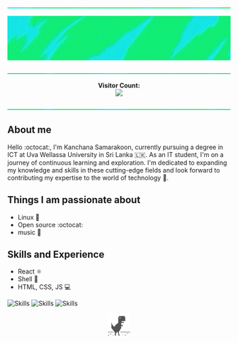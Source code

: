 <!--hey buddy, This is open source, get anything you want -->



<!--
<p align="left">
<a href="https://git.io/typing-svg"><img src="https://readme-typing-svg.demolab.com?font=Fira+Code&pause=1000&color=3566E6&width=435&lines=%F0%9F%91%8B+Hi+there!+I'm+Kanchana+Samarakoon" alt="Typing SVG" />
</a>
</p>
-->

<p align="center"> 
<img src="https://raw.githubusercontent.com/kanchana66/kanchana66/main/resources/banner5.3t.gif" alt="banner" width="1000" height="2">
</p>

<p align="center">
<img src="https://raw.githubusercontent.com/kanchana66/kanchana66/main/resources/banner5.3.gif" alt="banner" width="1000" height="100"> 
</p>
<!--banner w-1000 h-100 box 400x400 -->

<p align="center"> 
<img src="https://raw.githubusercontent.com/kanchana66/kanchana66/main/resources/banner5.3b.gif" alt="banner" width="1000" height="2">
</p>

<p align="center"> 
 <b> Visitor Count: </b> <br>
  <img src="https://profile-counter.glitch.me/kanchana66/count.svg" /> 
</p>

<p align="center"> 
<img src="https://raw.githubusercontent.com/kanchana66/kanchana66/main/resources/banner5.3b.gif" alt="banner" width="1000" height="2">
</p>

## About me

Hello :octocat:, I'm Kanchana Samarakoon, currently pursuing a degree in ICT at Uva Wellassa University in Sri Lanka 🇱🇰. As an IT student, I'm on a journey of continuous learning and exploration. I'm dedicated to expanding my knowledge and skills in these cutting-edge fields and look forward to contributing my expertise to the world of technology :ghost:.

## Things I am passionate about

- Linux :space_invader:
- Open source :octocat:
- music :musical_keyboard:

## Skills and Experience

-  React ⚛
-  Shell 📱
-  HTML, CSS, JS 💻
<p align="left">
<img  src="https://github.com/kanchana66/kanchana66/blob/main/other.gif/sk1.gif" alt="Skills" width="50" height="50">
<img  src="https://github.com/kanchana66/kanchana66/blob/main/other.gif/sk2.gif" alt="Skills" width="50" height="50">
<img  src="https://github.com/kanchana66/kanchana66/blob/main/other.gif/sk3.gif" alt="Skills" width="50" height="50">
</p>

<p align="center">
<img  src="https://github.com/kanchana66/kanchana66/blob/main/other.gif/go4.gif" alt="Endbanner" width="50" height="50">
</p>


<!-- <hr />

[![Ashutosh's github activity graph](https://github-readme-activity-graph.vercel.app/graph?username=kanchana66&bg_color=0d1117&color=878787&line=4c8ed9&point=878787&area=true&hide_border=true)](https://github.com/ashutosh00710/github-readme-activity-graph)
-->
